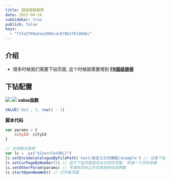 ```yaml
---
title: 超级链接跳转
date: 2022-04-24
subSidebar: true
publish: false
keys:
  - "f1fe2769a2ea2006cdc670b2f01d84bc"
---
```



## 介绍
- 很多时候我们需要下钻页面, 这个时候就需要用到 **[FR超级链接](https://help.fanruan.com/finereport/doc-view-223.html)**<br/>

## 下钻配置
![](~@/report/04/01.png)
![](~@/report/04/02.png)
**value函数**
```javascript
VALUE('ds1', 1, row() - 1)
```
**脚本代码**
```javascript
var params = {
	cityId: cityId
}

// 支持链式调用
var lc = _Lc("${servletURL}")
lc.setEncodeCatalogueByFilePath('test/自定义分页模板/example') // 设置下钻页面路径
lc.setCurPageByNumber(1) // 由于下钻页面是后台分页的页面, 传递一个页码参数
lc.setOtherParam(params) // 传递除页码之外的其他的动态参数
lc.startOpenNewWeb() // 打开新页面
```